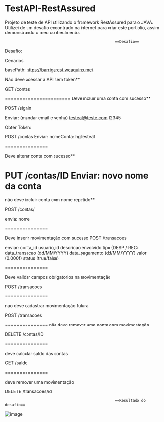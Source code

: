 # TestAPI-RestAssured
Projeto de teste de API utilizando o framework RestAssured para o JAVA. Utilizei de um desafio encontrado na internet para criar este portfolio, assim demonstrando o meu conhecimento. 

                                                      ==Desafio==
                                                      
Desafio:

Cenarios

basePath: https://barrigarest.wcaquino.me/

Não deve acessar a API sem token**

GET /contas

=======================
Deve incluir uma conta com sucesso**

POST /signin

Enviar:
(mandar email e senha)
testea1@teste.com
12345

Obter Token:

POST /contas
Enviar:
nomeConta: hgTestea1


===============

Deve alterar conta com sucesso**

PUT /contas/ID
Enviar:
novo nome da conta
===============

não deve incluir conta com nome repetido**

POST /contas/

envia: nome

===============

Deve inserir movimentação com sucesso
POST /transacoes

enviar:
conta_id
usuario_id
descricao
envolvido
tipo (DESP / REC)
data_transacao (dd/MM/YYYY)
data_pagamento (dd/MM/YYYY)
valor (0.000f)
status (true/false)

===============

Deve validar campos obrigatorios na movimentação

POST /transacoes

===============

nao deve cadastrar movimentação futura

POST /transacoes

===============
não deve remover uma conta com movimentação

DELETE /contas/ID

===============

deve calcular saldo das contas

GET /saldo

===============

deve remover uma movimentação

DELETE /transacoes/id


                                                      ==Resultado do desafio==
                                                    
![image](https://user-images.githubusercontent.com/39340785/168004230-31964d0c-acd7-4e91-9c56-22778cf05e65.png)

